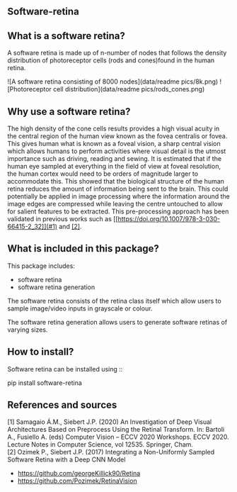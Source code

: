 ## Software-retina

## What is a software retina?

A software retina is made up of n-number of nodes that follows the density distribution of photoreceptor cells (rods and cones)found in the human retina. 

![A software retina consisting of 8000 nodes](data/readme pics/8k.png)
![Photoreceptor cell distribution](data/readme pics/rods_cones.png)

## Why use a software retina?

The high density of the cone cells results provides a high visual acuity in the central region of the human view known as the fovea centralis or fovea. This gives human what is known as a foveal vision, a sharp central vision which allows humans to perform activities where visual detail is the utmost importance such as driving, reading and sewing. It is estimated that if the human eye sampled at everything in the field of view at foveal resolution, the human cortex would need to be orders of magnitude larger to accommodate this. This showed that the biological structure of the human retina reduces the amount of information being sent to the brain. This could potentially be applied in image processing where the information around the image edges are compressed while leaving the centre untouched to allow for salient features to be extracted. This pre-processing approach has been validated in previous works such as [[https://doi.org/10.1007/978-3-030-66415-2_32]](#1) and [[2]](#http://eprints.gla.ac.uk/148797/7/148797.pdf).

## What is included in this package?

This package includes:
* software retina
* software retina generation

The software retina consists of the retina class itself which allow users to sample image/video inputs in grayscale or colour.

The software retina generation allows users to generate software retinas of varying sizes.

## How to install?

Software retina can be installed using ::

pip install software-retina

## References and sources
<a id="1">[1]</a> 
Samagaio Á.M., Siebert J.P. (2020) An Investigation of Deep Visual Architectures Based on Preprocess Using the Retinal Transform. In: Bartoli A., Fusiello A. (eds) Computer Vision – ECCV 2020 Workshops. ECCV 2020. Lecture Notes in Computer Science, vol 12535. Springer, Cham. <br />
<a id="http://eprints.gla.ac.uk/148797/7/148797.pdf">[2]</a> 
Ozimek P., Siebert J.P. (2017) Integrating a Non-Uniformly Sampled Software Retina with a Deep CNN Model
* https://github.com/georgeKillick90/Retina
* https://github.com/Pozimek/RetinaVision